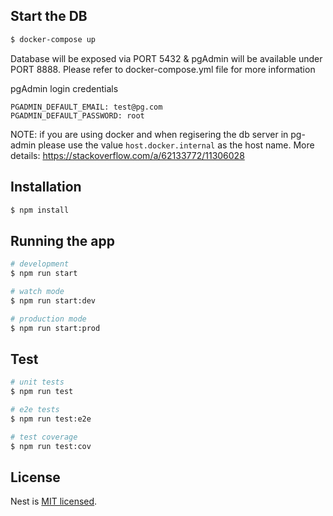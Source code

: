 ## Start the DB
```bash
$ docker-compose up
```
Database will be exposed via PORT 5432 & pgAdmin will be available under PORT 8888. Please refer to docker-compose.yml file for more information

pgAdmin login credentials

```
PGADMIN_DEFAULT_EMAIL: test@pg.com
PGADMIN_DEFAULT_PASSWORD: root
```
NOTE: if you are using docker and when regisering the db server in pg-admin please use the value `host.docker.internal` as the host name. More details: https://stackoverflow.com/a/62133772/11306028

## Installation

```bash
$ npm install
```

## Running the app

```bash
# development
$ npm run start

# watch mode
$ npm run start:dev

# production mode
$ npm run start:prod
```

## Test

```bash
# unit tests
$ npm run test

# e2e tests
$ npm run test:e2e

# test coverage
$ npm run test:cov
```

## License

Nest is [MIT licensed](LICENSE).
